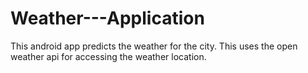 # Weather---Application
This android app predicts the weather for the city. This uses the open weather api for accessing the weather location.
